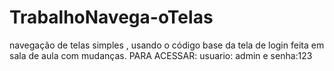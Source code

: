 # TrabalhoNavega-oTelas
navegação de telas simples , usando o código base da tela de login feita em sala de aula com mudanças. PARA ACESSAR: usuario: admin e senha:123
